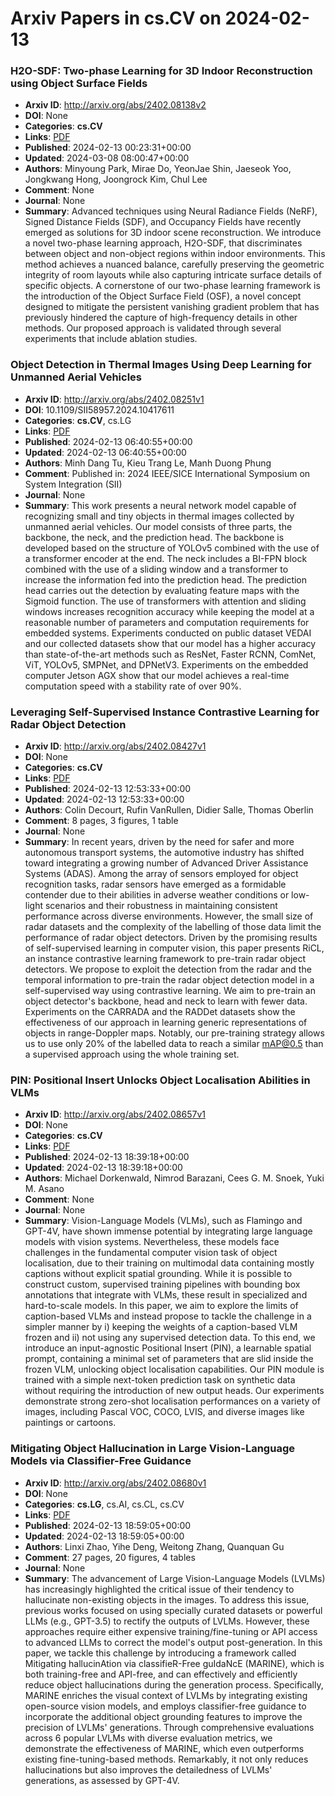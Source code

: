 # Arxiv Papers in cs.CV on 2024-02-13
### H2O-SDF: Two-phase Learning for 3D Indoor Reconstruction using Object Surface Fields
- **Arxiv ID**: http://arxiv.org/abs/2402.08138v2
- **DOI**: None
- **Categories**: **cs.CV**
- **Links**: [PDF](http://arxiv.org/pdf/2402.08138v2)
- **Published**: 2024-02-13 00:23:31+00:00
- **Updated**: 2024-03-08 08:00:47+00:00
- **Authors**: Minyoung Park, Mirae Do, YeonJae Shin, Jaeseok Yoo, Jongkwang Hong, Joongrock Kim, Chul Lee
- **Comment**: None
- **Journal**: None
- **Summary**: Advanced techniques using Neural Radiance Fields (NeRF), Signed Distance Fields (SDF), and Occupancy Fields have recently emerged as solutions for 3D indoor scene reconstruction. We introduce a novel two-phase learning approach, H2O-SDF, that discriminates between object and non-object regions within indoor environments. This method achieves a nuanced balance, carefully preserving the geometric integrity of room layouts while also capturing intricate surface details of specific objects. A cornerstone of our two-phase learning framework is the introduction of the Object Surface Field (OSF), a novel concept designed to mitigate the persistent vanishing gradient problem that has previously hindered the capture of high-frequency details in other methods. Our proposed approach is validated through several experiments that include ablation studies.



### Object Detection in Thermal Images Using Deep Learning for Unmanned Aerial Vehicles
- **Arxiv ID**: http://arxiv.org/abs/2402.08251v1
- **DOI**: 10.1109/SII58957.2024.10417611
- **Categories**: **cs.CV**, cs.LG
- **Links**: [PDF](http://arxiv.org/pdf/2402.08251v1)
- **Published**: 2024-02-13 06:40:55+00:00
- **Updated**: 2024-02-13 06:40:55+00:00
- **Authors**: Minh Dang Tu, Kieu Trang Le, Manh Duong Phung
- **Comment**: Published in: 2024 IEEE/SICE International Symposium on System
  Integration (SII)
- **Journal**: None
- **Summary**: This work presents a neural network model capable of recognizing small and tiny objects in thermal images collected by unmanned aerial vehicles. Our model consists of three parts, the backbone, the neck, and the prediction head. The backbone is developed based on the structure of YOLOv5 combined with the use of a transformer encoder at the end. The neck includes a BI-FPN block combined with the use of a sliding window and a transformer to increase the information fed into the prediction head. The prediction head carries out the detection by evaluating feature maps with the Sigmoid function. The use of transformers with attention and sliding windows increases recognition accuracy while keeping the model at a reasonable number of parameters and computation requirements for embedded systems. Experiments conducted on public dataset VEDAI and our collected datasets show that our model has a higher accuracy than state-of-the-art methods such as ResNet, Faster RCNN, ComNet, ViT, YOLOv5, SMPNet, and DPNetV3. Experiments on the embedded computer Jetson AGX show that our model achieves a real-time computation speed with a stability rate of over 90%.



### Leveraging Self-Supervised Instance Contrastive Learning for Radar Object Detection
- **Arxiv ID**: http://arxiv.org/abs/2402.08427v1
- **DOI**: None
- **Categories**: **cs.CV**
- **Links**: [PDF](http://arxiv.org/pdf/2402.08427v1)
- **Published**: 2024-02-13 12:53:33+00:00
- **Updated**: 2024-02-13 12:53:33+00:00
- **Authors**: Colin Decourt, Rufin VanRullen, Didier Salle, Thomas Oberlin
- **Comment**: 8 pages, 3 figures, 1 table
- **Journal**: None
- **Summary**: In recent years, driven by the need for safer and more autonomous transport systems, the automotive industry has shifted toward integrating a growing number of Advanced Driver Assistance Systems (ADAS). Among the array of sensors employed for object recognition tasks, radar sensors have emerged as a formidable contender due to their abilities in adverse weather conditions or low-light scenarios and their robustness in maintaining consistent performance across diverse environments. However, the small size of radar datasets and the complexity of the labelling of those data limit the performance of radar object detectors. Driven by the promising results of self-supervised learning in computer vision, this paper presents RiCL, an instance contrastive learning framework to pre-train radar object detectors. We propose to exploit the detection from the radar and the temporal information to pre-train the radar object detection model in a self-supervised way using contrastive learning. We aim to pre-train an object detector's backbone, head and neck to learn with fewer data. Experiments on the CARRADA and the RADDet datasets show the effectiveness of our approach in learning generic representations of objects in range-Doppler maps. Notably, our pre-training strategy allows us to use only 20% of the labelled data to reach a similar mAP@0.5 than a supervised approach using the whole training set.



### PIN: Positional Insert Unlocks Object Localisation Abilities in VLMs
- **Arxiv ID**: http://arxiv.org/abs/2402.08657v1
- **DOI**: None
- **Categories**: **cs.CV**
- **Links**: [PDF](http://arxiv.org/pdf/2402.08657v1)
- **Published**: 2024-02-13 18:39:18+00:00
- **Updated**: 2024-02-13 18:39:18+00:00
- **Authors**: Michael Dorkenwald, Nimrod Barazani, Cees G. M. Snoek, Yuki M. Asano
- **Comment**: None
- **Journal**: None
- **Summary**: Vision-Language Models (VLMs), such as Flamingo and GPT-4V, have shown immense potential by integrating large language models with vision systems. Nevertheless, these models face challenges in the fundamental computer vision task of object localisation, due to their training on multimodal data containing mostly captions without explicit spatial grounding. While it is possible to construct custom, supervised training pipelines with bounding box annotations that integrate with VLMs, these result in specialized and hard-to-scale models. In this paper, we aim to explore the limits of caption-based VLMs and instead propose to tackle the challenge in a simpler manner by i) keeping the weights of a caption-based VLM frozen and ii) not using any supervised detection data. To this end, we introduce an input-agnostic Positional Insert (PIN), a learnable spatial prompt, containing a minimal set of parameters that are slid inside the frozen VLM, unlocking object localisation capabilities. Our PIN module is trained with a simple next-token prediction task on synthetic data without requiring the introduction of new output heads. Our experiments demonstrate strong zero-shot localisation performances on a variety of images, including Pascal VOC, COCO, LVIS, and diverse images like paintings or cartoons.



### Mitigating Object Hallucination in Large Vision-Language Models via Classifier-Free Guidance
- **Arxiv ID**: http://arxiv.org/abs/2402.08680v1
- **DOI**: None
- **Categories**: **cs.LG**, cs.AI, cs.CL, cs.CV
- **Links**: [PDF](http://arxiv.org/pdf/2402.08680v1)
- **Published**: 2024-02-13 18:59:05+00:00
- **Updated**: 2024-02-13 18:59:05+00:00
- **Authors**: Linxi Zhao, Yihe Deng, Weitong Zhang, Quanquan Gu
- **Comment**: 27 pages, 20 figures, 4 tables
- **Journal**: None
- **Summary**: The advancement of Large Vision-Language Models (LVLMs) has increasingly highlighted the critical issue of their tendency to hallucinate non-existing objects in the images. To address this issue, previous works focused on using specially curated datasets or powerful LLMs (e.g., GPT-3.5) to rectify the outputs of LVLMs. However, these approaches require either expensive training/fine-tuning or API access to advanced LLMs to correct the model's output post-generation. In this paper, we tackle this challenge by introducing a framework called Mitigating hallucinAtion via classifieR-Free guIdaNcE (MARINE), which is both training-free and API-free, and can effectively and efficiently reduce object hallucinations during the generation process. Specifically, MARINE enriches the visual context of LVLMs by integrating existing open-source vision models, and employs classifier-free guidance to incorporate the additional object grounding features to improve the precision of LVLMs' generations. Through comprehensive evaluations across $6$ popular LVLMs with diverse evaluation metrics, we demonstrate the effectiveness of MARINE, which even outperforms existing fine-tuning-based methods. Remarkably, it not only reduces hallucinations but also improves the detailedness of LVLMs' generations, as assessed by GPT-4V.



